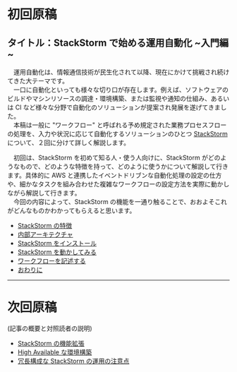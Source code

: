 # 初回原稿

## タイトル：StackStorm で始める運用自動化 ~入門編~

　運用自動化は、情報通信技術が民生化されて以降、現在にかけて挑戦され続けてきた大テーマです。  
　一口に自動化といっても様々な切り口が存在します。例えば、ソフトウェアのビルドやマシンリソースの調達・環境構築、または監視や通知の仕組み、あるいは CI など様々な分野で自動化のソリューションが提案され発展を遂げてきました。  
　本稿は一般に "ワークフロー" と呼ばれる予め規定された業務プロセスフローの処理を、入力や状況に応じて自動化するソリューションのひとつ [StackStorm](https://stackstorm.com/) について、２回に分けて詳しく解説します。  

　初回は、StackStorm を初めて知る人・使う人向けに、StackStorm がどのようなもので、どのような特徴を持って、どのように使うかについて解説して行きます。具体的に AWS と連携したイベントドリブンな自動化処理の設定の仕方や、細かなタスクを組み合わせた複雑なワークフローの設定方法を実際に動かしながら解説して行きます。  
　今回の内容によって、StackStorm の機能を一通り触ることで、おおよそこれがどんなものかわかってもらえると思います。  

* [StackStorm の特徴](https://github.com/userlocalhost2000/st2-draft/blob/master/chapter1-1.md)
* [内部アーキテクチャ](https://github.com/userlocalhost2000/st2-draft/blob/master/chapter1-2.md)
* [StackStorm をインストール](https://github.com/userlocalhost2000/st2-draft/blob/master/chapter1-3.md)
* [StackStorm を動かしてみる](https://github.com/userlocalhost2000/st2-draft/blob/master/chapter1-4.md)
* [ワークフローを記述する](https://github.com/userlocalhost2000/st2-draft/blob/master/chapter1-5.md)
* [おわりに](https://github.com/userlocalhost2000/st2-draft/blob/master/chapter1-6.md)

---
# 次回原稿
(記事の概要と対照読者の説明)

* [StackStorm の機能拡張](https://github.com/userlocalhost2000/st2-draft/blob/master/chapter2-1.md)
* [High Available な環境構築](https://github.com/userlocalhost2000/st2-draft/blob/master/chapter2-2.md)
* [冗長構成な StackStorm の運用の注意点](https://github.com/userlocalhost2000/st2-draft/blob/master/chapter2-3.md)
